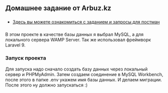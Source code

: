 ## Домашнее задание от Arbuz.kz


###  
- [Здесь вы можете ознакомиться с заданием и запросы для постман](https://docs.google.com/document/d/1TiThW-q3gCP7lth5fxJdBFYByc_iLSnHirBar93isqg/edit?usp=sharing)



### 
В этом проекте в качестве базы данных я выбрал MySQL, а для локального сервера WAMP Server. 
Так же использовал фреймворк Laravel 9.

### Запуск проекта
Для запуска надо сначало создать базу данных через локальный сервер и PHPMyAdmin.
Затем создаем соединение в MySQL Workbench, после этого в папке .env укажем имя 
базы данных. И делаем миграции. После этого ну должно запускаться :) 




